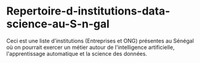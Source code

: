 # Repertoire-d-institutions-data-science-au-S-n-gal
Ceci est une liste d'institutions (Entreprises et ONG) présentes au Sénégal où on pourrait exercer un métier autour de l'intelligence artificielle, l'apprentissage automatique et la science des données.
